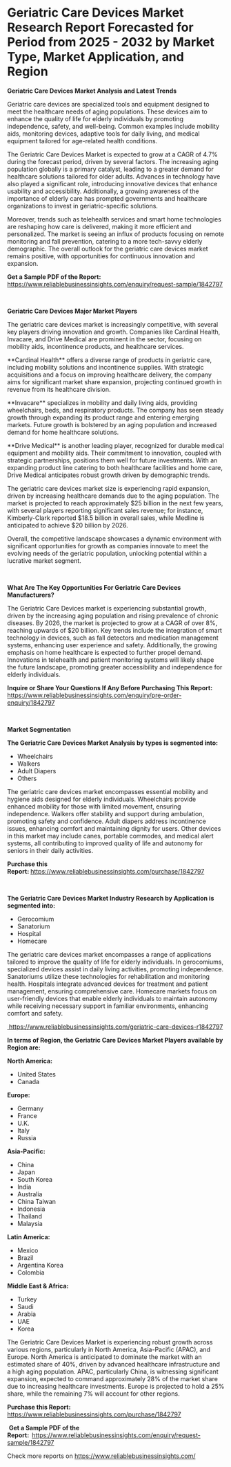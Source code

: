 <p><h1>Geriatric Care Devices Market Research Report Forecasted for Period from 2025 -  2032 by Market Type, Market Application, and Region</h1></p><p><strong>Geriatric Care Devices Market Analysis and Latest Trends</strong></p>
<p><p>Geriatric care devices are specialized tools and equipment designed to meet the healthcare needs of aging populations. These devices aim to enhance the quality of life for elderly individuals by promoting independence, safety, and well-being. Common examples include mobility aids, monitoring devices, adaptive tools for daily living, and medical equipment tailored for age-related health conditions.</p><p>The Geriatric Care Devices Market is expected to grow at a CAGR of 4.7% during the forecast period, driven by several factors. The increasing aging population globally is a primary catalyst, leading to a greater demand for healthcare solutions tailored for older adults. Advances in technology have also played a significant role, introducing innovative devices that enhance usability and accessibility. Additionally, a growing awareness of the importance of elderly care has prompted governments and healthcare organizations to invest in geriatric-specific solutions.</p><p>Moreover, trends such as telehealth services and smart home technologies are reshaping how care is delivered, making it more efficient and personalized. The market is seeing an influx of products focusing on remote monitoring and fall prevention, catering to a more tech-savvy elderly demographic. The overall outlook for the geriatric care devices market remains positive, with opportunities for continuous innovation and expansion.</p></p>
<p><strong>Get a Sample PDF of the Report:&nbsp;</strong> <a href="https://www.reliablebusinessinsights.com/enquiry/request-sample/1842797?utm_campaign=2752&utm_medium=2&utm_source=Github&utm_content=ia&utm_term=26032025&utm_id=geriatric-care-devices">https://www.reliablebusinessinsights.com/enquiry/request-sample/1842797</a></p>
<p>&nbsp;</p>
<p><strong>Geriatric Care Devices Major Market Players</strong></p>
<p><p>The geriatric care devices market is increasingly competitive, with several key players driving innovation and growth. Companies like Cardinal Health, Invacare, and Drive Medical are prominent in the sector, focusing on mobility aids, incontinence products, and healthcare services.</p><p>**Cardinal Health** offers a diverse range of products in geriatric care, including mobility solutions and incontinence supplies. With strategic acquisitions and a focus on improving healthcare delivery, the company aims for significant market share expansion, projecting continued growth in revenue from its healthcare division.</p><p>**Invacare** specializes in mobility and daily living aids, providing wheelchairs, beds, and respiratory products. The company has seen steady growth through expanding its product range and entering emerging markets. Future growth is bolstered by an aging population and increased demand for home healthcare solutions.</p><p>**Drive Medical** is another leading player, recognized for durable medical equipment and mobility aids. Their commitment to innovation, coupled with strategic partnerships, positions them well for future investments. With an expanding product line catering to both healthcare facilities and home care, Drive Medical anticipates robust growth driven by demographic trends.</p><p>The geriatric care devices market size is experiencing rapid expansion, driven by increasing healthcare demands due to the aging population. The market is projected to reach approximately $25 billion in the next few years, with several players reporting significant sales revenue; for instance, Kimberly-Clark reported $18.5 billion in overall sales, while Medline is anticipated to achieve $20 billion by 2026.</p><p>Overall, the competitive landscape showcases a dynamic environment with significant opportunities for growth as companies innovate to meet the evolving needs of the geriatric population, unlocking potential within a lucrative market segment.</p></p>
<p>&nbsp;</p>
<p><strong>What Are The Key Opportunities For Geriatric Care Devices Manufacturers?</strong></p>
<p><p>The Geriatric Care Devices market is experiencing substantial growth, driven by the increasing aging population and rising prevalence of chronic diseases. By 2026, the market is projected to grow at a CAGR of over 8%, reaching upwards of $20 billion. Key trends include the integration of smart technology in devices, such as fall detectors and medication management systems, enhancing user experience and safety. Additionally, the growing emphasis on home healthcare is expected to further propel demand. Innovations in telehealth and patient monitoring systems will likely shape the future landscape, promoting greater accessibility and independence for elderly individuals.</p></p>
<p><strong>Inquire or Share Your Questions If Any Before Purchasing This Report:</strong> <a href="https://www.reliablebusinessinsights.com/enquiry/pre-order-enquiry/1842797?utm_campaign=2752&utm_medium=2&utm_source=Github&utm_content=ia&utm_term=26032025&utm_id=geriatric-care-devices">https://www.reliablebusinessinsights.com/enquiry/pre-order-enquiry/1842797</a></p>
<p>&nbsp;</p>
<p><strong>Market Segmentation</strong></p>
<p><strong>The Geriatric Care Devices Market Analysis by types is segmented into:</strong></p>
<p><ul><li>Wheelchairs</li><li>Walkers</li><li>Adult Diapers</li><li>Others</li></ul></p>
<p><p>The geriatric care devices market encompasses essential mobility and hygiene aids designed for elderly individuals. Wheelchairs provide enhanced mobility for those with limited movement, ensuring independence. Walkers offer stability and support during ambulation, promoting safety and confidence. Adult diapers address incontinence issues, enhancing comfort and maintaining dignity for users. Other devices in this market may include canes, portable commodes, and medical alert systems, all contributing to improved quality of life and autonomy for seniors in their daily activities.</p></p>
<p><strong>Purchase this Report:&nbsp;</strong><a href="https://www.reliablebusinessinsights.com/purchase/1842797?utm_campaign=2752&utm_medium=2&utm_source=Github&utm_content=ia&utm_term=26032025&utm_id=geriatric-care-devices">https://www.reliablebusinessinsights.com/purchase/1842797</a></p>
<p>&nbsp;</p>
<p><strong>The Geriatric Care Devices Market Industry Research by Application is segmented into:</strong></p>
<p><ul><li>Gerocomium</li><li>Sanatorium</li><li>Hospital</li><li>Homecare</li></ul></p>
<p><p>The geriatric care devices market encompasses a range of applications tailored to improve the quality of life for elderly individuals. In gerocomiums, specialized devices assist in daily living activities, promoting independence. Sanatoriums utilize these technologies for rehabilitation and monitoring health. Hospitals integrate advanced devices for treatment and patient management, ensuring comprehensive care. Homecare markets focus on user-friendly devices that enable elderly individuals to maintain autonomy while receiving necessary support in familiar environments, enhancing comfort and safety.</p></p>
<p><a href="https://www.reliablebusinessinsights.com/geriatric-care-devices-r1842797?utm_campaign=2752&utm_medium=2&utm_source=Github&utm_content=ia&utm_term=26032025&utm_id=geriatric-care-devices">&nbsp;https://www.reliablebusinessinsights.com/geriatric-care-devices-r1842797</a></p>
<p><strong>In terms of Region, the Geriatric Care Devices Market Players available by Region are:</strong></p>
<p>
    <p> <strong> North America: </strong>
        <ul>
            <li>United States</li>
            <li>Canada</li>
        </ul>
        </p> 
    <p> <strong> Europe: </strong>
        <ul>
            <li>Germany</li>
            <li>France</li>
            <li>U.K.</li>
            <li>Italy</li>
            <li>Russia</li>
        </ul>
        </p> 
    <p> <strong> Asia-Pacific: </strong>
        <ul>
            <li>China</li>
            <li>Japan</li>
            <li>South Korea</li>
            <li>India</li>
            <li>Australia</li>
            <li>China Taiwan</li>
            <li>Indonesia</li>
            <li>Thailand</li>
            <li>Malaysia</li>
        </ul>
        </p> 
    <p> <strong> Latin America: </strong>
        <ul>
            <li>Mexico</li>
            <li>Brazil</li>
            <li>Argentina Korea</li>
            <li>Colombia</li>
        </ul>
        </p> 
    <p> <strong> Middle East & Africa: </strong>
        <ul>
            <li>Turkey</li>
            <li>Saudi</li>
            <li>Arabia</li>
            <li>UAE</li>
            <li>Korea</li>
        </ul>
    </p>
    </p>
<p><p>The Geriatric Care Devices Market is experiencing robust growth across various regions, particularly in North America, Asia-Pacific (APAC), and Europe. North America is anticipated to dominate the market with an estimated share of 40%, driven by advanced healthcare infrastructure and a high aging population. APAC, particularly China, is witnessing significant expansion, expected to command approximately 28% of the market share due to increasing healthcare investments. Europe is projected to hold a 25% share, while the remaining 7% will account for other regions.</p></p>
<p><strong>Purchase this Report: </strong><a href="https://www.reliablebusinessinsights.com/purchase/1842797?utm_campaign=2752&utm_medium=2&utm_source=Github&utm_content=ia&utm_term=26032025&utm_id=geriatric-care-devices">https://www.reliablebusinessinsights.com/purchase/1842797</a></p>
<p>&nbsp;<strong>Get a Sample PDF of the Report:&nbsp;&nbsp;</strong><a href="https://www.reliablebusinessinsights.com/enquiry/request-sample/1842797?utm_campaign=2752&utm_medium=2&utm_source=Github&utm_content=ia&utm_term=26032025&utm_id=geriatric-care-devices">https://www.reliablebusinessinsights.com/enquiry/request-sample/1842797</a></p>
<p><strong></strong></p>
<p>Check more reports on <a href="https://www.reliablebusinessinsights.com/?utm_campaign=2752&utm_medium=2&utm_source=Github&utm_content=ia&utm_term=26032025&utm_id=geriatric-care-devices">https://www.reliablebusinessinsights.com/</a></p>